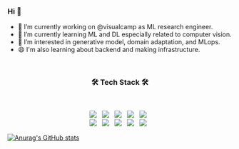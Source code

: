 ### Hi 👋 
- 🔭 I’m currently working on @visualcamp as ML research engineer.
- 🌱 I’m currently learning ML and DL especially related to computer vision.
- 🤔 I’m interested in generative model, domain adaptation, and MLops.
- 😄 I'm also learning about backend and making infrastructure.

</br>
<h3 align="center"><b>🛠 Tech Stack 🛠</b></h3>
</br>
<p align="center">
<img src="https://img.shields.io/badge/python-3776AB?style=flat-square&logo=python&logoColor=white"/></a> &nbsp
<img src="https://img.shields.io/badge/tensorflow-FF6F00?style=flat-square&logo=tensorflow&logoColor=white"/></a> &nbsp
<img src="https://img.shields.io/badge/pytorch-EE4C2C?style=flat-square&logo=pytorch&logoColor=white"/></a> &nbsp
<img src="https://img.shields.io/badge/linux-FCC624?style=flat-square&logo=linux&logoColor=black"/></a> &nbsp
<img src="https://img.shields.io/badge/docker-2496ED?style=flat-square&logo=docker&logoColor=white"/></a> &nbsp
<br/>
<img src="https://img.shields.io/badge/HTML5-E34F26?style=flat-square&logo=HTML5&logoColor=white"/></a> &nbsp
<img src="https://img.shields.io/badge/CSS3-1572B6?style=flat-square&logo=CSS3&logoColor=white"/></a> &nbsp
<img src="https://img.shields.io/badge/JavaScript-F7DF1E?style=flat-square&logo=JavaScript&logoColor=white"/></a> &nbsp
<!-- <img src="https://img.shields.io/badge/Node.js-339933?style=flat-square&logo=Node.js&logoColor=white"/></a> &nbsp -->
<!-- <img src="https://img.shields.io/badge/Android-3DDC84?style=flat-square&logo=Android&logoColor=white"/></a> &nbsp -->
<!-- <img src="https://img.shields.io/badge/MongoDB-47A248?style=flat-square&logo=MongoDB&logoColor=white"/></a> &nbsp  -->
<!-- <img src="https://img.shields.io/badge/MySQL-4479A1?style=flat-square&logo=MySQL&logoColor=white"/></a> &nbsp  -->
<img src="https://img.shields.io/badge/c++-00599C?style=flat-square&logo=c%2B%2B&logoColor=white"/></a> &nbsp 
<img src="https://img.shields.io/badge/django-092E20?style=flat-square&logo=django&logoColor=white"/></a> &nbsp 
<!-- <img src="https://img.shields.io/badge/Amazon AWS-232F3E?style=flat-square&logo=Amazon%20AWS&logoColor=white"/></a> &nbsp  -->
</p>


[![Anurag's GitHub stats](https://github-readme-stats.vercel.app/api?username=hsh-dev)](https://github.com/anuraghazra/github-readme-stats)
<!--
**hsh-dev/hsh-dev** is a ✨ _special_ ✨ repository because its `README.md` (this file) appears on your GitHub profile.

Here are some ideas to get you started:

- 👯 I’m looking to collaborate on ...
- 🤔 I’m looking for help with ...
- 💬 Ask me about ...
- 📫 How to reach me: ...
- 😄 Pronouns: ...
- ⚡ Fun fact: ...
-->
